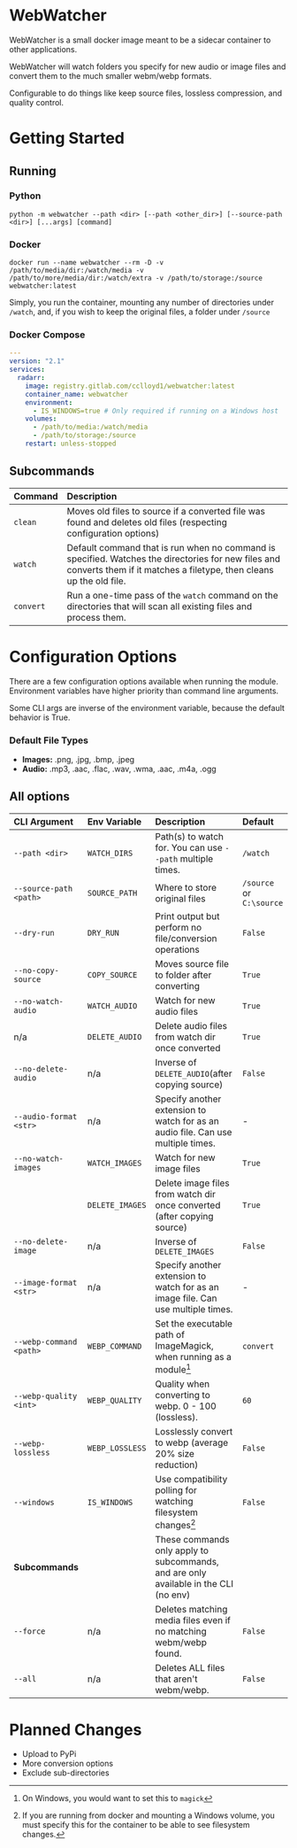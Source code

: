 # WebWatcher

WebWatcher is a small docker image meant to be a sidecar container to other applications.

WebWatcher will watch folders you specify for new audio or image files and convert them to the much smaller webm/webp formats.

Configurable to do things like keep source files, lossless compression, and quality control.

# Getting Started

## Running

### Python
```shell
python -m webwatcher --path <dir> [--path <other_dir>] [--source-path <dir>] [...args] [command]
```

### Docker

```shell
docker run --name webwatcher --rm -D -v /path/to/media/dir:/watch/media -v /path/to/more/media/dir:/watch/extra -v /path/to/storage:/source webwatcher:latest
```

Simply, you run the container, mounting any number of directories under `/watch`, and, if you wish to keep the original files, a folder under `/source`

### Docker Compose
```yaml
---
version: "2.1"
services:
  radarr:
    image: registry.gitlab.com/cclloyd1/webwatcher:latest
    container_name: webwatcher
    environment:
      - IS_WINDOWS=true # Only required if running on a Windows host
    volumes:
      - /path/to/media:/watch/media
      - /path/to/storage:/source
    restart: unless-stopped
```



## Subcommands 

| Command   | Description                                                                                                                                                               |
|:----------|:--------------------------------------------------------------------------------------------------------------------------------------------------------------------------|
| `clean`   | Moves old files to source if a converted file was found and deletes old files (respecting configuration options)                                                          |
| `watch`   | Default command that is run when no command is specified.  Watches the directories for new files and converts them if it matches a filetype, then cleans up the old file. |
| `convert` | Run a one-time pass of the `watch` command on the directories that will scan all existing files and process them.                                                         |



# Configuration Options

There are a few configuration options available when running the module.  Environment variables have higher priority than command line arguments.

Some CLI args are inverse of the environment variable, because the default behavior is True.

### Default File Types
- **Images:** .png, .jpg, .bmp, .jpeg
- **Audio:** .mp3, .aac, .flac, .wav, .wma, .aac, .m4a, .ogg

## All options

| CLI Argument            | Env Variable    | Description                                                                          | Default                  |
|:------------------------|:----------------|:-------------------------------------------------------------------------------------|:-------------------------|
| `--path <dir>`          | `WATCH_DIRS`    | Path(s) to watch for.  You can use `--path` multiple times.                          | `/watch`                 |
| `--source-path <path>`  | `SOURCE_PATH`   | Where to store original files                                                        | `/source` or `C:\source` |
| `--dry-run`             | `DRY_RUN`       | Print output but perform no file/conversion operations                               | `False`                  |
| `--no-copy-source`      | `COPY_SOURCE`   | Moves source file to folder after converting                                         | `True`                   |
| `--no-watch-audio`      | `WATCH_AUDIO`   | Watch for new audio files                                                            | `True`                   |
| n/a                     | `DELETE_AUDIO`  | Delete audio files from watch dir once converted                                     | `True`                   |
| `--no-delete-audio`     | n/a             | Inverse of `DELETE_AUDIO`(after copying source)                                      | `False`                  |
| `--audio-format <str>`  | n/a             | Specify another extension to watch for as an audio file.  Can use multiple times.    | -                        |
| `--no-watch-images`     | `WATCH_IMAGES`  | Watch for new image files                                                            | `True`                   |
|                         | `DELETE_IMAGES` | Delete image files from watch dir once converted (after copying source)              | `True`                   |
| `--no-delete-image`     | n/a             | Inverse of `DELETE_IMAGES`                                                           | `False`                  |
| `--image-format <str>`  | n/a             | Specify another extension to watch for as an image file.  Can use multiple times.    | -                        |
| `--webp-command <path>` | `WEBP_COMMAND`  | Set the executable path of ImageMagick, when running as a module[^1]                 | `convert`                |
| `--webp-quality <int>`  | `WEBP_QUALITY`  | Quality when converting to webp.  0 - 100 (lossless).                                | `60`                     |
| `--webp-lossless`       | `WEBP_LOSSLESS` | Losslessly convert to webp (average 20% size reduction)                              | `False`                  |
| `--windows`             | `IS_WINDOWS`    | Use compatibility polling for watching filesystem changes[^2]                        | `False`                  |
| **Subcommands**         |                 | These commands only apply to subcommands, and are only available in the CLI (no env) |                          |
| `--force`               | n/a             | Deletes matching media files even if no matching webm/webp found.                    | `False`                  |
| `--all`                 | n/a             | Deletes ALL files that aren't webm/webp.                                             | `False`                  |

[^1]: On Windows, you would want to set this to `magick`
[^2]: If you are running from docker and mounting a Windows volume, you must specify this for the container to be able to see filesystem changes.


# Planned Changes
- Upload to PyPi
- More conversion options
- Exclude sub-directories